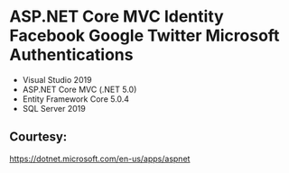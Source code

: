# ASP.NET Core MVC Identity Facebook Google Twitter Microsoft Authentications

- Visual Studio 2019
- ASP.NET Core MVC (.NET 5.0)
- Entity Framework Core 5.0.4
- SQL Server 2019

Courtesy:
---------
https://dotnet.microsoft.com/en-us/apps/aspnet